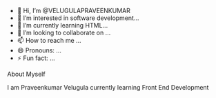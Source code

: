 - 👋 Hi, I’m @VELUGULAPRAVEENKUMAR
- 👀 I’m interested in software development...
- 🌱 I’m currently learning HTML...
- 💞️ I’m looking to collaborate on ...
- 📫 How to reach me ...
- 😄 Pronouns: ...
- ⚡ Fun fact: ...

<!---
VELUGULAPRAVEENKUMAR/VELUGULAPRAVEENKUMAR is a ✨ special ✨ repository because its `README.md` (this file) appears on your GitHub profile.
You can click the Preview link to take a look at your changes.
--->
<!DOCTYPE html>
<html>
<head><title>Self Introduction</title></head>
<body>
<h>About Myself</h>
<p> I am Praveenkumar Velugula currently learning Front End Development </p>
</body>
</html>